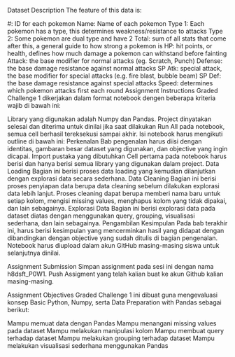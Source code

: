 Dataset Description
The feature of this data is:

#: ID for each pokemon
Name: Name of each pokemon
Type 1: Each pokemon has a type, this determines weakness/resistance to attacks
Type 2: Some pokemon are dual type and have 2
Total: sum of all stats that come after this, a general guide to how strong a pokemon is
HP: hit points, or health, defines how much damage a pokemon can withstand before fainting
Attack: the base modifier for normal attacks (eg. Scratch, Punch)
Defense: the base damage resistance against normal attacks
SP Atk: special attack, the base modifier for special attacks (e.g. fire blast, bubble beam)
SP Def: the base damage resistance against special attacks
Speed: determines which pokemon attacks first each round
Assignment Instructions
Graded Challenge 1 dikerjakan dalam format notebook dengen beberapa kriteria wajib di bawah ini:

Library yang digunakan adalah Numpy dan Pandas.
Project dinyatakan selesai dan diterima untuk dinilai jika saat dilakukan Run All pada notebook, semua cell berhasil tereksekusi sampai akhir.
Isi notebook harus mengikuti outline di bawah ini:
Perkenalan
Bab pengenalan harus diisi dengan identitas, gambaran besar dataset yang digunakan, dan objective yang ingin dicapai.
Import pustaka yang dibutuhkan
Cell pertama pada notebook harus berisi dan hanya berisi semua library yang digunakan dalam project.
Data Loading
Bagian ini berisi proses data loading yang kemudian dilanjutkan dengan explorasi data secara sederhana.
Data Cleaning
Bagian ini berisi proses penyiapan data berupa data cleaning sebelum dilakukan explorasi data lebih lanjut. Proses cleaning dapat berupa memberi nama baru untuk setiap kolom, mengisi missing values, menghapus kolom yang tidak dipakai, dan lain sebagainya.
Explorasi Data
Bagian ini berisi explorasi data pada dataset diatas dengan menggunakan query, grouping, visualisasi sederhana, dan lain sebagainya.
Pengambilan Kesimpulan
Pada bab terakhir ini, harus berisi kesimpulan yang mencerminkan hasil yang didapat dengan dibandingkan dengan objective yang sudah ditulis di bagian pengenalan.
Notebook harus diupload dalam akun GitHub masing-masing siswa untuk selanjutnya dinilai.

Assignment Submission
Simpan assignment pada sesi ini dengan nama h8dsft_P0W1.
Push Assigment yang telah kalian buat ke akun Github kalian masing-masing.

Assignment Objectives
Graded Challenge 1 ini dibuat guna mengevaluasi konsep Basic Python, Numpy, serta Data Preparation with Pandas sebagai berikut:

Mampu memuat data dengan Pandas
Mampu menangani missing values pada dataset
Mampu melakukan manipulasi kolom
Mampu membuat query terhadap dataset
Mampu melakukan grouping terhadap dataset
Mampu melakukan visualisasi sederhana menggunakan Pandas
